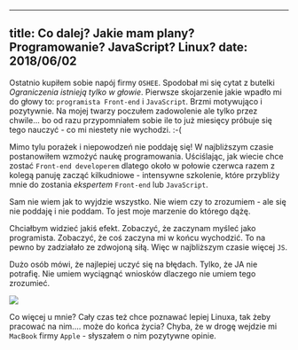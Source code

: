 ----
title: Co dalej? Jakie mam plany? Programowanie? JavaScript? Linux?
date: 2018/06/02
----

Ostatnio kupiłem sobie napój firmy `OSHEE`. Spodobał mi się cytat z
butelki *Ograniczenia istnieją tylko w głowie*. Pierwsze skojarzenie
jakie wpadło mi do głowy to: `programista Front-end` i `JavaScript`.
Brzmi motywująco i pozytywnie. Na mojej twarzy poczułem zadowolenie ale
tylko przez chwile... bo od razu przypomniałem sobie ile to już miesięcy
próbuje się tego nauczyć - co mi niestety nie wychodzi. :-(

Mimo tylu porażek i niepowodzeń nie poddaję się!
W najbliższym czasie postanowiłem wzmożyć naukę programowania.
Uściślając, jak wiecie chce zostać `Front-end developerem` dlatego około
w połowie czerwca razem z kolegą panuję zacząć kilkudniowe - intensywne
szkolenie, które przybliży mnie do zostania *ekspertem* `Front-end` lub
`JavaScript`.

Sam nie wiem jak to wyjdzie wszystko. Nie wiem czy to zrozumiem - ale
się nie poddaję i nie poddam. To jest moje marzenie do którego dążę.

Chciałbym widzieć jakiś efekt. Zobaczyć, że zaczynam myśleć jako
programista. Zobaczyć, że coś zaczyna mi w końcu wychodzić. To na pewno
by zadziałało ze zdwojoną siłą. Więc w najbliższym czasie więcej `JS`.

Dużo osób mówi, że najlepiej uczyć się na błędach. Tylko, że JA nie
potrafię. Nie umiem wyciągnąć wniosków dlaczego nie umiem tego zrozumieć.

![](http://campusnooz.com/cunooz/wp-content/uploads/sites/4/2016/07/dickwad.jpg)

Co więcej u mnie? Cały czas też chce poznawać lepiej Linuxa, tak żeby
pracować na nim.... może do końca życia? Chyba, że w drogę wejdzie mi
`MacBook` firmy `Apple` - słyszałem o nim pozytywne opinie.
